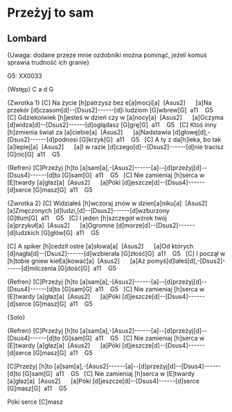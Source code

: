 # Przeżyj to sam
## Lombard


{Uwaga: dodane przeze mnie ozdobniki można pominąć, jeżeli komuś sprawia trudność ich granie}

G5: XX0033

{Wstęp}
C a d G

{Zwrotka 1}
[C] Na życie [h]patrzysz bez e[a]mocji[a]  [Asus2]     
[a]Na przekór [d]czasom[d]--[Dsus2]------[d]i ludziom [G]wbrew[G]  a11    G5  
[C] Gdziekolwiek [h]jesteś w dzień czy w [a]nocy[a]  [Asus2]     
[a]Oczyma [d]widza[d]--[Dsus2]------[d]oglądasz [G]grę[G]  a11    G5  
[C] Ktoś inny [h]zmienia świat za [a]ciebie[a]  [Asus2]     
[a]Nadstawia [d]głowę[d],-[Dsus2]------[d]podnosi [G]krzyk[G]  a11    G5  
[C] A ty z da[h]leka, bo tak [a]lepiej[a]  [Asus2]     
[a]I w razie [d]czego[d]--[Dsus2]------[d]nie tracisz [G]nic[G]  a11    G5  

{Refren}
[C]Przeżyj [h]to [a]sam[a],-[Asus2]------[a]--[d]przeżyj[d]--[Dsus4]------[d]to [G]sam[G]  a11    G5  
[C] Nie zamieniaj [h]serca w [E]twardy [a]głaz[a]  [Asus2]     
[a]Póki [d]jeszcze[d]--[Dsus4]------[d]serce [G]masz[G]  a11    G5  

{Zwrotka 2}
[C] Widziałeś [h]wczoraj znów w dzien[a]niku[a]  [Asus2]     
[a]Zmęczonych [d]ludzi,[d]--[Dsus2]------[d]wzburzony [G]tłum[G]  a11    G5  
[C] I jeden [h]szczegół wzrok twój [a]przykuł[a]  [Asus2]     
[a]Ogromne [d]morze[d]--[Dsus2]------[d]ludzkich [G]głów[G]  a11    G5  

[C] A spiker [h]cedził ostre [a]słowa[a]  [Asus2]     
[a]Od których [d]nagła[d]--[Dsus2]------[d]wzbierała [G]złość[G]  a11    G5  
[C] I począł w [h]tobie gniew kieł[a]kować[a]  [Asus2]     
[a]Aż pomyś[d]lałeś[d],-[Dsus2]------[d]milczenia [G]dość[G]  a11    G5  

{Refren}
[C]Przeżyj [h]to [a]sam[a],-[Asus2]------[a]--[d]przeżyj[d]--[Dsus4]------[d]to [G]sam[G]  a11    G5  
[C] Nie zamieniaj [h]serca w [E]twardy [a]głaz[a]  [Asus2]     
[a]Póki [d]jeszcze[d]--[Dsus4]------[d]serce [G]masz[G]  a11    G5  

{Solo}

{Refren}
[C]Przeżyj [h]to [a]sam[a],-[Asus2]------[a]--[d]przeżyj[d]--[Dsus4]------[d]to [G]sam[G]  a11    G5  
[C] Nie zamieniaj [h]serca w [E]twardy [a]głaz[a]  [Asus2]     
[a]Póki [d]jeszcze[d]--[Dsus4]------[d]serce [G]masz[G]  a11    G5  

[C]Przeżyj [h]to [a]sam[a],-[Asus2]------[a]--[d]przeżyj[d]--[Dsus4]------[d]to [G]sam[G]  a11    G5  
[C] Nie zamieniaj [h]serca w [E]twardy [a]głaz[a]  [Asus2]     
[a]Póki [d]jeszcze[d]--[Dsus4]------[d]serce [G]masz[G]  a11    G5  

Póki serce [C]masz


